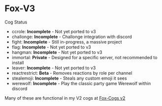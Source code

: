 # Fox-V3



Cog Status

  - ccrole: **Incomplete** - Not yet ported to v3
  - challonge: **Incomplete** - Challonge integration with discord
  - fight: **Incomplete** - Still in-progress, a massive project
  - flag: **Incomplete** - Not yet ported to v3
  - hangman: **Incomplete** - Not yet ported to v3
  - immortal: **Private** - Designed for a specific server, not recommended to install
  - leaver: **Incomplete** - Not yet ported to v3
  - reactrestrict: **Beta** - Removes reactions by role per channel
  - stealemoji: **Incomplete** - Steals any custom emoji it sees
  - werewolf: **Incomplete** - Play the classic party game Werewolf within discord
  
Many of these are functional in my V2 cogs at [Fox-Cogs v2](https://github.com/bobloy/Fox-Cogs)